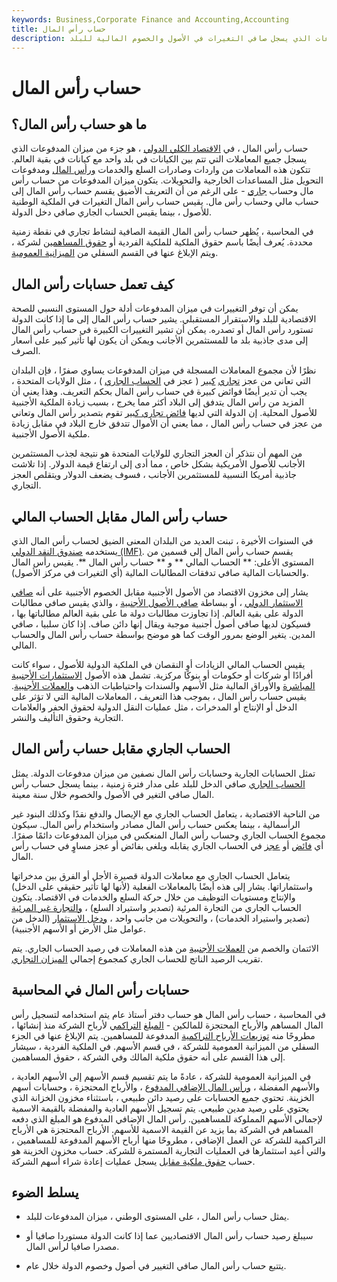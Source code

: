 ```yaml
---
keywords: Business,Corporate Finance and Accounting,Accounting
title: حساب رأس المال
description: في علم الاقتصاد ، حساب رأس المال هو جزء من ميزان المدفوعات الذي يسجل صافي التغيرات في الأصول والخصوم المالية للبلد.
---
```


# حساب رأس المال
## ما هو حساب رأس المال؟

حساب رأس المال ، في [الاقتصاد الكلي الدولي](/macroeconomics) ، هو جزء من ميزان المدفوعات الذي يسجل جميع المعاملات التي تتم بين الكيانات في بلد واحد مع كيانات في بقية العالم. تتكون هذه المعاملات من واردات وصادرات السلع والخدمات [ورأس المال](/capital) ومدفوعات التحويل مثل المساعدات الخارجية والتحويلات. يتكون ميزان المدفوعات من حساب رأس مال وحساب [جاري](/currentaccount) - على الرغم من أن التعريف الأضيق يقسم حساب رأس المال إلى حساب مالي وحساب رأس مال. يقيس حساب رأس المال التغيرات في الملكية الوطنية للأصول ، بينما يقيس الحساب الجاري صافي دخل الدولة.

في المحاسبة ، يُظهر حساب رأس المال القيمة الصافية لنشاط تجاري في نقطة زمنية محددة. يُعرف أيضًا باسم حقوق الملكية للملكية الفردية أو [حقوق المساهمين](/stockholdersequity) لشركة ، ويتم الإبلاغ عنها في القسم السفلي من [الميزانية العمومية](/balancesheet).

## كيف تعمل حسابات رأس المال

يمكن أن توفر التغييرات في ميزان المدفوعات أدلة حول المستوى النسبي للصحة الاقتصادية للبلد والاستقرار المستقبلي. يشير حساب رأس المال إلى ما إذا كانت الدولة تستورد رأس المال أو تصدره. يمكن أن تشير التغييرات الكبيرة في حساب رأس المال إلى مدى جاذبية بلد ما للمستثمرين الأجانب ويمكن أن يكون لها تأثير كبير على أسعار الصرف.

نظرًا لأن مجموع المعاملات المسجلة في ميزان المدفوعات يساوي صفرًا ، فإن البلدان التي تعاني من عجز [تجاري](/trade_deficit) [كبير](/trade_deficit) ( عجز في [الحساب الجاري](/currentaccountdeficit) ) ، مثل الولايات المتحدة ، يجب أن تدير أيضًا فوائض كبيرة في حساب رأس المال بحكم التعريف. وهذا يعني أن المزيد من رأس المال يتدفق إلى البلاد أكثر مما يخرج ، بسبب زيادة الملكية الأجنبية للأصول المحلية. إن الدولة التي لديها [فائض تجاري كبير](/trade-surplus) تقوم بتصدير رأس المال وتعاني من عجز في حساب رأس المال ، مما يعني أن الأموال تتدفق خارج البلاد في مقابل زيادة ملكية الأصول الأجنبية.

من المهم أن نتذكر أن العجز التجاري للولايات المتحدة هو نتيجة لجذب المستثمرين الأجانب للأصول الأمريكية بشكل خاص ، مما أدى إلى ارتفاع قيمة الدولار. إذا تلاشت جاذبية أمريكا النسبية للمستثمرين الأجانب ، فسوف يضعف الدولار ويتقلص العجز التجاري.

## حساب رأس المال مقابل الحساب المالي

في السنوات الأخيرة ، تبنت العديد من البلدان المعنى الضيق لحساب رأس المال الذي يستخدمه [صندوق النقد الدولي (IMF)](/imf). يقسم حساب رأس المال إلى قسمين من المستوى الأعلى: ** الحساب المالي ** و ** حساب رأس المال **. يقيس رأس المال والحسابات المالية صافي تدفقات المطالبات المالية (أي التغيرات في مركز الأصول).

يشار إلى مخزون الاقتصاد من الأصول الأجنبية مقابل الخصوم الأجنبية على أنه [صافي الاستثمار الدولي](/net-international-investment-position-niip) ، أو ببساطة [صافي الأصول الأجنبية](/net-foreign-assets-nfa) ، والذي يقيس صافي مطالبات الدولة على بقية العالم. إذا تجاوزت مطالبات دولة ما على بقية العالم مطالباتها بها ، فسيكون لديها صافي أصول أجنبية موجبة ويقال إنها دائن صاف. إذا كان سلبيا ، صافي المدين. يتغير الوضع بمرور الوقت كما هو موضح بواسطة حساب رأس المال والحساب المالي.

يقيس الحساب المالي الزيادات أو النقصان في الملكية الدولية للأصول ، سواء كانت أفرادًا أو شركات أو حكومات أو بنوكًا مركزية. تشمل هذه الأصول [الاستثمارات الأجنبية المباشرة](/fdi) والأوراق المالية مثل الأسهم والسندات واحتياطيات الذهب [والعملات الأجنبية](/foreign-exchange-reserves). يقيس حساب رأس المال ، بموجب هذا التعريف ، المعاملات المالية التي لا تؤثر على الدخل أو الإنتاج أو المدخرات ، مثل عمليات النقل الدولية لحقوق الحفر والعلامات التجارية وحقوق التأليف والنشر.

## الحساب الجاري مقابل حساب رأس المال

تمثل الحسابات الجارية وحسابات رأس المال نصفين من ميزان مدفوعات الدولة. يمثل [الحساب الجاري](/currentaccount) صافي الدخل للبلد على مدار فترة زمنية ، بينما يسجل حساب رأس المال صافي التغير في الأصول والخصوم خلال سنة معينة.

من الناحية الاقتصادية ، يتعامل الحساب الجاري مع الإيصال والدفع نقدًا وكذلك البنود غير الرأسمالية ، بينما يعكس حساب رأس المال مصادر واستخدام رأس المال. سيكون مجموع الحساب الجاري وحساب رأس المال المنعكس في ميزان المدفوعات دائمًا صفرًا. أي [فائض](/surplus) أو [عجز](/deficit) في الحساب الجاري يقابله ويلغى بفائض أو عجز مساوٍ في حساب رأس المال.

يتعامل الحساب الجاري مع معاملات الدولة قصيرة الأجل أو الفرق بين مدخراتها واستثماراتها. يشار إلى هذه أيضًا بالمعاملات الفعلية (لأنها لها تأثير حقيقي على الدخل) والإنتاج ومستويات التوظيف من خلال حركة السلع والخدمات في الاقتصاد. يتكون الحساب الجاري من التجارة المرئية (تصدير واستيراد السلع) ، [والتجارة غير المرئية](/invisible-trade) (تصدير واستيراد الخدمات) ، والتحويلات من جانب واحد ، [ودخل الاستثمار](/investmentincome) (الدخل من عوامل مثل الأرض أو الأسهم الأجنبية).

الائتمان والخصم من [العملات الأجنبية](/foreign-exchange) من هذه المعاملات في رصيد الحساب الجاري. يتم تقريب الرصيد الناتج للحساب الجاري كمجموع إجمالي [الميزان التجاري](/bot).

## حسابات رأس المال في المحاسبة

في المحاسبة ، حساب رأس المال هو حساب دفتر أستاذ عام يتم استخدامه لتسجيل رأس المال المساهم والأرباح المحتجزة للمالكين - [المبلغ](/contributed-capital) [التراكمي](/retainedearnings) لأرباح الشركة منذ إنشائها ، مطروحًا منه [توزيعات الأرباح التراكمية](/dividend) المدفوعة للمساهمين. يتم الإبلاغ عنها في الجزء السفلي من الميزانية العمومية للشركة ، في قسم الأسهم. في الملكية الفردية ، سيشار إلى هذا القسم على أنه حقوق ملكية المالك وفي الشركة ، حقوق المساهمين.

في الميزانية العمومية للشركة ، عادةً ما يتم تقسيم قسم الأسهم إلى الأسهم العادية ، والأسهم المفضلة ، [ورأس المال الإضافي المدفوع](/additionalpaidincapital) ، والأرباح المحتجزة ، وحسابات أسهم الخزينة. تحتوي جميع الحسابات على رصيد دائن طبيعي ، باستثناء مخزون الخزانة الذي يحتوي على رصيد مدين طبيعي. يتم تسجيل الأسهم العادية والمفضلة بالقيمة الاسمية لإجمالي الأسهم المملوكة للمساهمين. رأس المال الإضافي المدفوع هو المبلغ الذي دفعه المساهم في الشركة بما يزيد عن القيمة الاسمية للأسهم. الأرباح المحتجزة هي الأرباح التراكمية للشركة عن العمل الإضافي ، مطروحًا منها أرباح الأسهم المدفوعة للمساهمين ، والتي أعيد استثمارها في العمليات التجارية المستمرة للشركة. حساب مخزون الخزينة هو حساب [حقوق ملكية مقابل](/contraaccount) يسجل عمليات إعادة شراء أسهم الشركة.

## يسلط الضوء

- يمثل حساب رأس المال ، على المستوى الوطني ، ميزان المدفوعات للبلد.

- سيبلغ رصيد حساب رأس المال الاقتصاديين عما إذا كانت الدولة مستوردا صافيا أو مصدرا صافيا لرأس المال.

- يتتبع حساب رأس المال صافي التغيير في أصول وخصوم الدولة خلال عام.

